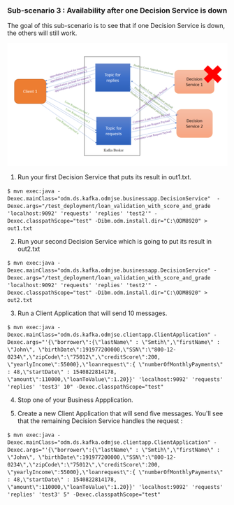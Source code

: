 ### Sub-scenario 3 : Availability after one Decision Service is down
The goal of this sub-scenario is to see that if one Decision Service is down, the others will still work.

![use case 3](../../docs/images/usecase3.png)

1. Run your first Decision Service that puts its result in out1.txt.

`$ mvn exec:java -Dexec.mainClass="odm.ds.kafka.odmjse.businessapp.DecisionService" 
-Dexec.args="/test_deployment/loan_validation_with_score_and_grade 'localhost:9092' 'requests' 'replies' 'test2'" -Dexec.classpathScope="test" -Dibm.odm.install.dir="C:\ODM8920" > out1.txt`

2. Run your second Decision Service which is going to put its result in out2.txt

`$ mvn exec:java -Dexec.mainClass="odm.ds.kafka.odmjse.businessapp.DecisionService" -Dexec.args="/test_deployment/loan_validation_with_score_and_grade 'localhost:9092' 'requests' 'replies' 'test2'" -Dexec.classpathScope="test"
 -Dibm.odm.install.dir="C:\ODM8920" > out2.txt`
 
3. Run a Client Application that will send 10 messages.

`$ mvn exec:java -Dexec.mainClass="odm.ds.kafka.odmjse.clientapp.ClientApplication" -Dexec.args="'{\"borrower\":{\"lastName\" : \"Smtih\",\"firstName\" : \"John\", \"birthDate\":191977200000,\"SSN\":\"800-12-0234\",\"zipCode\":\"75012\",\"creditScore\":200,
 \"yearlyIncome\":55000},\"loanrequest\":{ \"numberOfMonthlyPayments\" : 48,\"startDate\" : 1540822814178, \"amount\":110000,\"loanToValue\":1.20}}' 'localhost:9092' 'requests' 'replies' 'test3' 10" -Dexec.classpathScope="test"`
 
4. Stop one of your Business Appplication.

5. Create a new Client Application that will send five messages. You'll see that the remaining Decision Service handles the request :

`$ mvn exec:java -Dexec.mainClass="odm.ds.kafka.odmjse.clientapp.ClientApplication" -Dexec.args="'{\"borrower\":{\"lastName\" : \"Smtih\",\"firstName\" : \"John\", \"birthDate\":191977200000,\"SSN\":\"800-12-0234\",\"zipCode\":\"75012\",\"creditScore\":200,
 \"yearlyIncome\":55000},\"loanrequest\":{ \"numberOfMonthlyPayments\" : 48,\"startDate\" : 1540822814178, \"amount\":110000,\"loanToValue\":1.20}}' 'localhost:9092' 'requests' 'replies' 'test3' 5" -Dexec.classpathScope="test"`

